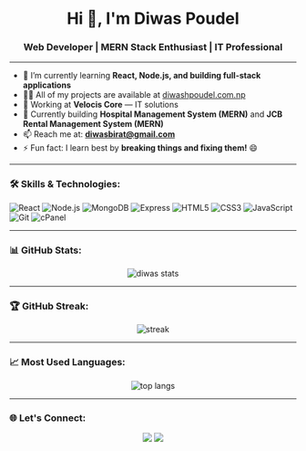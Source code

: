 <h1 align="center">Hi 👋, I'm Diwas Poudel</h1>
<h3 align="center">Web Developer | MERN Stack Enthusiast | IT Professional</h3>



---

- 🌱 I’m currently learning **React, Node.js, and building full-stack applications**
- 👨‍💻 All of my projects are available at [diwashpoudel.com.np](https://diwashpoudel.com.np)
- 🚀 Working at **Velocis Core** — IT solutions
- 💼 Currently building **Hospital Management System (MERN)** and **JCB Rental Management System (MERN)**
- 📫 Reach me at: **diwasbirat@gmail.com**
- ⚡ Fun fact: I learn best by **breaking things and fixing them!** 😄

---

### 🛠️ Skills & Technologies:
![React](https://img.shields.io/badge/-React-black?style=flat-square&logo=react)
![Node.js](https://img.shields.io/badge/-Node.js-black?style=flat-square&logo=node.js)
![MongoDB](https://img.shields.io/badge/-MongoDB-black?style=flat-square&logo=mongodb)
![Express](https://img.shields.io/badge/-Express.js-black?style=flat-square&logo=express)
![HTML5](https://img.shields.io/badge/-HTML5-E34F26?style=flat-square&logo=html5&logoColor=white)
![CSS3](https://img.shields.io/badge/-CSS3-1572B6?style=flat-square&logo=css3)
![JavaScript](https://img.shields.io/badge/-JavaScript-black?style=flat-square&logo=javascript)
![Git](https://img.shields.io/badge/-Git-black?style=flat-square&logo=git)
![cPanel](https://img.shields.io/badge/-cPanel-orange?style=flat-square&logo=cpanel)

---

### 📊 GitHub Stats:
<p align="center">
  <img src="https://github-readme-stats.vercel.app/api?username=diwasbirat&show_icons=true&theme=radical" alt="diwas stats"/>
</p>

---

### 🏆 GitHub Streak:
<p align="center">
  <img src="https://github-readme-streak-stats.herokuapp.com/?user=diwasbirat&theme=radical" alt="streak"/>
</p>

---

### 📈 Most Used Languages:
<p align="center">
  <img src="https://github-readme-stats.vercel.app/api/top-langs/?username=diwasbirat&layout=compact&theme=radical" alt="top langs"/>
</p>

---

### 🌐 Let's Connect:
<p align="center">
  <a href="https://diwashpoudel.com.np" target="_blank"><img src="https://img.shields.io/badge/My Portfolio-FF6B6B?style=for-the-badge&logo=google-chrome&logoColor=white" /></a>
  <a href="mailto:diwasbirat@gmail.com" target="_blank"><img src="https://img.shields.io/badge/Email Me-0078D4?style=for-the-badge&logo=gmail&logoColor=white" /></a>
</p>

